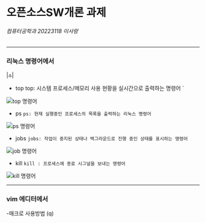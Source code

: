 # 오픈소스SW개론 과제
###### 컴퓨터공학과 20223118 이사랑
---

### 리눅스 명령어에서

|:top:|
- top
top: 시스템 프로세스/메모리 사용 현황을 실시간으로 출력하는 명령어 `

![top 명령어](https://user-images.githubusercontent.com/106869854/172036782-1a9efe32-b21f-4fe8-9821-a776ac62ac86.png)

- ps
` ps: 현재 실행중인 프로세스의 목록을 출력하는 리눅스 명령어 `

![ps 명령어](https://user-images.githubusercontent.com/106869854/172036823-dc6dd2ff-0eb6-48f1-b7ba-386324c68b02.png)

- jobs
` jobs: 작업이 중지된 상태나 백그라운드로 진행 중인 상태를 표시하는 명령어 `

![job 명령어](https://user-images.githubusercontent.com/106869854/172036576-617617c3-ddbe-42a8-8c25-3989e8e2831d.png)


- kill
` kill : 프로세스에 종료 시그널을 보내는 명령어 `

![kill 명령어](https://user-images.githubusercontent.com/106869854/172036828-343b5aec-6cec-4c6e-94df-1daeee59b6ee.png)

---

### vim 에디터에서
-매크로 사용방법 (q)

